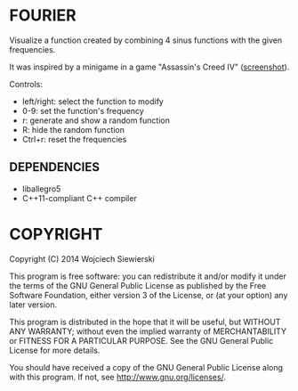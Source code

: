 FOURIER
=======

Visualize a function created by combining 4 sinus functions with the given frequencies.

It was inspired by a minigame in a game "Assassin's Creed IV" ([screenshot](http://i.imgur.com/G8kX8H6.jpg)).

Controls:

* left/right: select the function to modify  
* 0-9: set the function's frequency  
* r: generate and show a random function  
* R: hide the random function  
* Ctrl+r: reset the frequencies  

DEPENDENCIES
------------

* liballegro5
* C++11-compliant C++ compiler

COPYRIGHT
=========

Copyright (C) 2014  Wojciech Siewierski <wojciech dot siewierski at onet dot pl>

This program is free software: you can redistribute it and/or modify
it under the terms of the GNU General Public License as published by
the Free Software Foundation, either version 3 of the License, or
(at your option) any later version.

This program is distributed in the hope that it will be useful,
but WITHOUT ANY WARRANTY; without even the implied warranty of
MERCHANTABILITY or FITNESS FOR A PARTICULAR PURPOSE.  See the
GNU General Public License for more details.

You should have received a copy of the GNU General Public License
along with this program.  If not, see <http://www.gnu.org/licenses/>.
